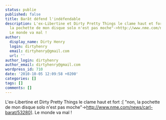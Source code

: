 ```yaml
---
status: publie
published: false
title: Barât défend l'indéfendable
description: L'ex-Libertine et Dirty Pretty Things le clame haut et fort :[ "non,
  la pochette de mon disque solo n'est pas moche"->http://www.nme.com/news/carl-barat/53280].
  Le monde va mal !
author:
  display_name: Dirty Henry
  login: dirtyhenry
  email: dirtyhenry@gmail.com
  url: ''
author_login: dirtyhenry
author_email: dirtyhenry@gmail.com
wordpress_id: 710
date: '2010-10-05 12:09:58 +0200'
categories: []
tags: []
comments: []
---
```

L'ex-Libertine et Dirty Pretty Things le clame haut et fort :[ "non, la pochette de mon disque solo n'est pas moche"->http://www.nme.com/news/carl-barat/53280]. Le monde va mal !

